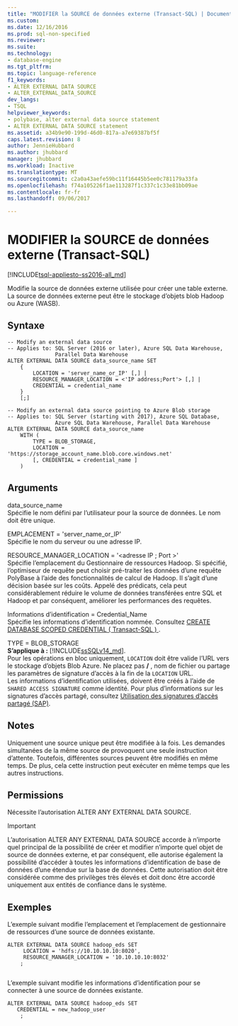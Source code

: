 ```yaml
---
title: "MODIFIER la SOURCE de données externe (Transact-SQL) | Documents Microsoft"
ms.custom: 
ms.date: 12/16/2016
ms.prod: sql-non-specified
ms.reviewer: 
ms.suite: 
ms.technology:
- database-engine
ms.tgt_pltfrm: 
ms.topic: language-reference
f1_keywords:
- ALTER EXTERNAL DATA SOURCE
- ALTER_EXTERNAL_DATA_SOURCE
dev_langs:
- TSQL
helpviewer_keywords:
- polybase, alter external data source statement
- ALTER EXTERNAL DATA SOURCE statement
ms.assetid: a34b9e90-199d-46d0-817a-a7e69387bf5f
caps.latest.revision: 8
author: JennieHubbard
ms.author: jhubbard
manager: jhubbard
ms.workload: Inactive
ms.translationtype: MT
ms.sourcegitcommit: c2a0a43aefe59bc11f16445b5ee0c781179a33fa
ms.openlocfilehash: f74a105226f1ae113287f1c337c1c33e81bb09ae
ms.contentlocale: fr-fr
ms.lasthandoff: 09/06/2017

---
```

# <a name="alter-external-data-source-transact-sql"></a>MODIFIER la SOURCE de données externe (Transact-SQL)
[!INCLUDE[tsql-appliesto-ss2016-all_md](../../includes/tsql-appliesto-ss2016-all-md.md)]

  Modifie la source de données externe utilisée pour créer une table externe. La source de données externe peut être le stockage d’objets blob Hadoop ou Azure (WASB).  
  
## <a name="syntax"></a>Syntaxe  
  
```  
-- Modify an external data source
-- Applies to: SQL Server (2016 or later), Azure SQL Data Warehouse,
               Parallel Data Warehouse    
ALTER EXTERNAL DATA SOURCE data_source_name SET  
    {   
        LOCATION = 'server_name_or_IP' [,] |  
        RESOURCE_MANAGER_LOCATION = <'IP address;Port'> [,] |  
        CREDENTIAL = credential_name  
    }  
    [;]  

-- Modify an external data source pointing to Azure Blob storage
-- Applies to: SQL Server (starting with 2017), Azure SQL Database,
               Azure SQL Data Warehouse, Parallel Data Warehouse
ALTER EXTERNAL DATA SOURCE data_source_name  
    WITH (   
        TYPE = BLOB_STORAGE,  
        LOCATION = 'https://storage_account_name.blob.core.windows.net'
        [, CREDENTIAL = credential_name ]
    )  
```  
  
## <a name="arguments"></a>Arguments  
 data_source_name  
 Spécifie le nom défini par l’utilisateur pour la source de données. Le nom doit être unique.  
  
 EMPLACEMENT = 'server_name_or_IP'  
 Spécifie le nom du serveur ou une adresse IP.  
  
 RESOURCE_MANAGER_LOCATION = '\<adresse IP ; Port >'  
 Spécifie l’emplacement du Gestionnaire de ressources Hadoop. Si spécifié, l’optimiseur de requête peut choisir pré-traiter les données d’une requête PolyBase à l’aide des fonctionnalités de calcul de Hadoop. Il s’agit d’une décision basée sur les coûts. Appelé des prédicats, cela peut considérablement réduire le volume de données transférées entre SQL et Hadoop et par conséquent, améliorer les performances des requêtes.  
  
 Informations d’identification = Credential_Name  
 Spécifie les informations d’identification nommée. Consultez [CREATE DATABASE SCOPED CREDENTIAL &#40; Transact-SQL &#41; ](../../t-sql/statements/create-database-scoped-credential-transact-sql.md).  

TYPE = BLOB_STORAGE   
**S’applique à :** [!INCLUDE[ssSQLv14_md](../../includes/sssqlv14-md.md)].   
Pour les opérations en bloc uniquement, `LOCATION` doit être valide l’URL vers le stockage d’objets Blob Azure. Ne placez pas  **/** , nom de fichier ou partage les paramètres de signature d’accès à la fin de la `LOCATION` URL.   
Les informations d’identification utilisées, doivent être créés à l’aide de `SHARED ACCESS SIGNATURE` comme identité. Pour plus d’informations sur les signatures d’accès partagé, consultez [Utilisation des signatures d’accès partagé (SAP)](https://docs.microsoft.com/azure/storage/storage-dotnet-shared-access-signature-part-1).

  
  
## <a name="remarks"></a>Notes  
 Uniquement une source unique peut être modifiée à la fois. Les demandes simultanées de la même source de provoquent une seule instruction d’attente. Toutefois, différentes sources peuvent être modifiés en même temps. De plus, cela cette instruction peut exécuter en même temps que les autres instructions.  
  
## <a name="permissions"></a>Permissions  
 Nécessite l’autorisation ALTER ANY EXTERNAL DATA SOURCE.  
 > [!IMPORTANT]  
 >  L’autorisation ALTER ANY EXTERNAL DATA SOURCE accorde à n’importe quel principal de la possibilité de créer et modifier n’importe quel objet de source de données externe, et par conséquent, elle autorise également la possibilité d’accéder à toutes les informations d’identification de base de données d’une étendue sur la base de données. Cette autorisation doit être considérée comme des privilèges très élevés et doit donc être accordé uniquement aux entités de confiance dans le système.

  
## <a name="examples"></a>Exemples  
 L’exemple suivant modifie l’emplacement et l’emplacement de gestionnaire de ressources d’une source de données existante.  
  
```  
ALTER EXTERNAL DATA SOURCE hadoop_eds SET  
     LOCATION = 'hdfs://10.10.10.10:8020',  
     RESOURCE_MANAGER_LOCATION = '10.10.10.10:8032'  
    ;  
  
```  
  
 L’exemple suivant modifie les informations d’identification pour se connecter à une source de données existante.  
  
```  
ALTER EXTERNAL DATA SOURCE hadoop_eds SET  
   CREDENTIAL = new_hadoop_user  
    ;  
```  
  
  

